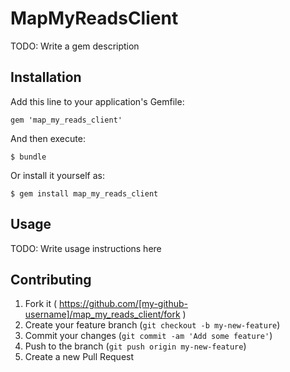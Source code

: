 # MapMyReadsClient

TODO: Write a gem description

## Installation

Add this line to your application's Gemfile:

    gem 'map_my_reads_client'

And then execute:

    $ bundle

Or install it yourself as:

    $ gem install map_my_reads_client

## Usage

TODO: Write usage instructions here

## Contributing

1. Fork it ( https://github.com/[my-github-username]/map_my_reads_client/fork )
2. Create your feature branch (`git checkout -b my-new-feature`)
3. Commit your changes (`git commit -am 'Add some feature'`)
4. Push to the branch (`git push origin my-new-feature`)
5. Create a new Pull Request
